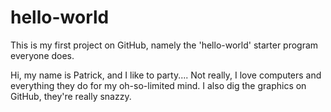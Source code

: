 # hello-world
This is my first project on GitHub, namely the 'hello-world' starter program everyone does.

Hi, my name is Patrick, and I like to party.... Not really, I love computers and everything they do for my oh-so-limited mind. I also dig the graphics on GitHub, they're really snazzy.
